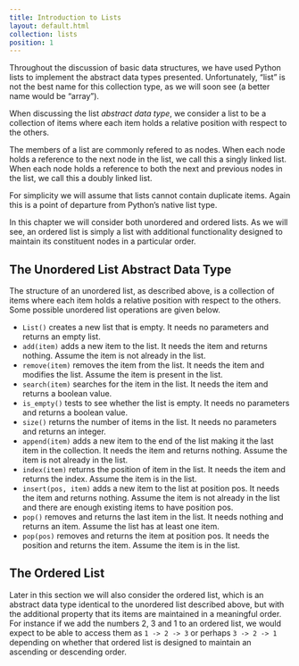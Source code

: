 ```yaml
---
title: Introduction to Lists
layout: default.html
collection: lists
position: 1
---
```


Throughout the discussion of basic data structures, we have used Python lists to implement the abstract data types presented. Unfortunately, “list” is not the best name for this collection type, as we will soon see (a better name would be “array”).

When discussing the list _abstract data type_, we consider a list to be a collection of items where each item holds a relative position with respect to the others.

The members of a list are commonly refered to as nodes. When each node holds a reference to the next node in the list, we call this a singly linked list. When each node holds a reference to both the next and previous nodes in the list, we call this a doubly linked list.

For simplicity we will assume that lists cannot contain duplicate items. Again this is a point of departure from Python’s native list type.

In this chapter we will consider both unordered and ordered lists. As we will see, an ordered list is simply a list with additional functionality designed to maintain its constituent nodes in a particular order.

The Unordered List Abstract Data Type
---

The structure of an unordered list, as described above, is a collection
of items where each item holds a relative position with respect to the
others. Some possible unordered list operations are given below.

-   `List()` creates a new list that is empty. It needs no parameters
    and returns an empty list.
-   `add(item)` adds a new item to the list. It needs the item and
    returns nothing. Assume the item is not already in the list.
-   `remove(item)` removes the item from the list. It needs the item and
    modifies the list. Assume the item is present in the list.
-   `search(item)` searches for the item in the list. It needs the item
    and returns a boolean value.
-   `is_empty()` tests to see whether the list is empty. It needs no
    parameters and returns a boolean value.
-   `size()` returns the number of items in the list. It needs no
    parameters and returns an integer.
-   `append(item)` adds a new item to the end of the list making it the
    last item in the collection. It needs the item and returns nothing.
    Assume the item is not already in the list.
-   `index(item)` returns the position of item in the list. It needs the
    item and returns the index. Assume the item is in the list.
-   `insert(pos, item)` adds a new item to the list at position pos. It
    needs the item and returns nothing. Assume the item is not already
    in the list and there are enough existing items to have
    position pos.
-   `pop()` removes and returns the last item in the list. It needs
    nothing and returns an item. Assume the list has at least one item.
-   `pop(pos)` removes and returns the item at position pos. It needs
    the position and returns the item. Assume the item is in the list.

The Ordered List
---

Later in this section we will also consider the ordered list, which is an
abstract data type identical to the unordered list described above, but with
the additional property that its items are maintained in a meaningful order.
For instance if we add the numbers 2, 3 and 1 to an ordered list, we would
expect to be able to access them as `1 -> 2 -> 3` or perhaps `3 -> 2 -> 1`
depending on whether that ordered list is designed to maintain an ascending
or descending order.
